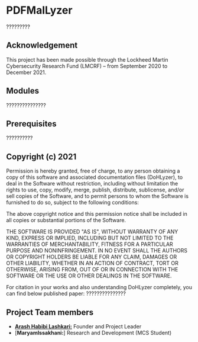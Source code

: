 # PDFMalLyzer
?????????

## Acknowledgement

This project has been made possible through the Lockheed Martin Cybersecurity Research Fund (LMCRF) – from September 2020 to December 2021.

## Modules

???????????????


## Prerequisites
??????????


## Copyright (c) 2021 

Permission is hereby granted, free of charge, to any person obtaining a copy of this software and associated documentation files (DoHLyzer), to deal in the Software without restriction, including without limitation the rights to use, copy, modify, merge, publish, distribute, sublicense, and/or sell copies of the Software, and to permit persons to whom the Software is furnished to do so, subject to the following conditions:

The above copyright notice and this permission notice shall be included in all copies or substantial portions of the Software.

THE SOFTWARE IS PROVIDED "AS IS", WITHOUT WARRANTY OF ANY KIND, EXPRESS OR IMPLIED, INCLUDING BUT NOT LIMITED TO THE WARRANTIES OF MERCHANTABILITY, FITNESS FOR A PARTICULAR PURPOSE AND NONINFRINGEMENT. IN NO EVENT SHALL THE AUTHORS OR COPYRIGHT HOLDERS BE LIABLE FOR ANY CLAIM, DAMAGES OR OTHER LIABILITY, WHETHER IN AN ACTION OF CONTRACT, TORT OR OTHERWISE, ARISING FROM, OUT OF OR IN CONNECTION WITH THE SOFTWARE OR THE USE OR OTHER DEALINGS IN THE SOFTWARE.
 
For citation in your works and also understanding DoHLyzer completely, you can find below published paper:
???????????????

## Project Team members

* [**Arash Habibi Lashkari:**](https://www.cs.unb.ca/~alashkar/) Founder and Project Leader
* [**MaryamIssakhani:**] Research and Development (MCS Student)

